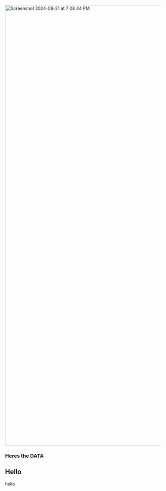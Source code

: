 <img width="1421" alt="Screenshot 2024-08-21 at 7 08 44 PM" src="https://github.com/user-attachments/assets/4c1ddd9d-a8c1-44fe-aebe-b264b67e11dd">

### Heres the DATA
## Hello
hello
